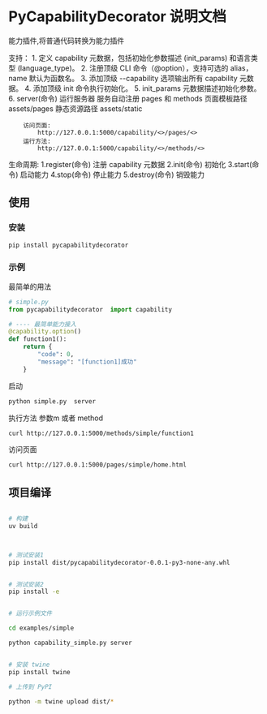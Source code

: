 
# PyCapabilityDecorator 说明文档
能力插件,将普通代码转换为能力插件

支持：
    1. 定义 capability 元数据，包括初始化参数描述 (init_params) 和语言类型 (language_type)。
    2. 注册顶级 CLI 命令（@option），支持可选的 alias，name 默认为函数名。
    3. 添加顶级 --capability 选项输出所有 capability 元数据。
    4. 添加顶级 init 命令执行初始化。
    5. init_params 元数据描述初始化参数。
    6. server(命令)      运行服务器 服务自动注册 pages 和 methods
        页面模板路径  assets/pages
        静态资源路径  assets/static

        访问页面:
            http://127.0.0.1:5000/capability/<>/pages/<>
        运行方法:
            http://127.0.0.1:5000/capability/<>/methods/<>



生命周期:
    1.register(命令)    注册 capability 元数据
    2.init(命令)        初始化
    3.start(命令)       启动能力
    4.stop(命令)        停止能力
    5.destroy(命令)     销毁能力



## 使用




### 安装
``` bash
pip install pycapabilitydecorator
```



### 示例

最简单的用法

```python
# simple.py
from pycapabilitydecorator  import capability

# ---- 最简单能力接入
@capability.option()
def function1():
    return {
        "code": 0,
        "message": "[function1]成功"
    }
```

启动

```bash
python simple.py  server
```

执行方法
参数m 或者 method

```bash
curl http://127.0.0.1:5000/methods/simple/function1
```

访问页面
```bash
curl http://127.0.0.1:5000/pages/simple/home.html
```

## 项目编译


```bash

# 构建
uv build



# 测试安装1
pip install dist/pycapabilitydecorator-0.0.1-py3-none-any.whl


# 测试安装2
pip install -e


# 运行示例文件

cd examples/simple

python capability_simple.py server


# 安装 twine
pip install twine

# 上传到 PyPI

python -m twine upload dist/*

```

